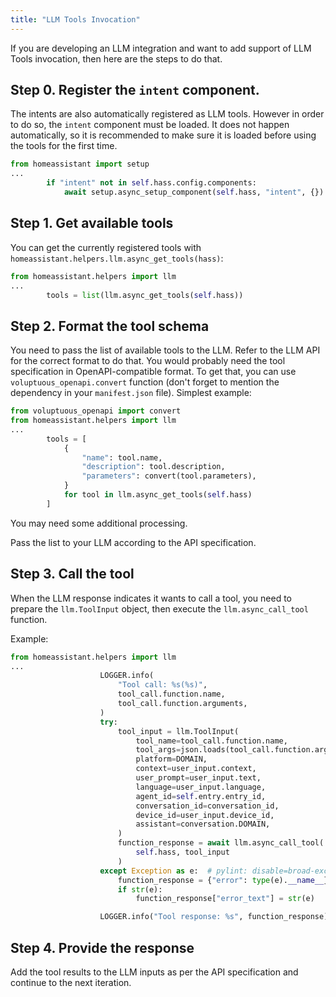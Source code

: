 ```yaml
---
title: "LLM Tools Invocation"
---
```


If you are developing an LLM integration and want to add support of LLM Tools invocation, then here are the steps to do that.

## Step 0. Register the `intent` component.

The intents are also automatically registered as LLM tools. However in order to do so, the `intent` component must be loaded. It does not happen automatically, so it is recommended to make sure it is loaded before using the tools for the first time.

```python
from homeassistant import setup
...
        if "intent" not in self.hass.config.components:
            await setup.async_setup_component(self.hass, "intent", {})
```

## Step 1. Get available tools

You can get the currently registered tools with `homeassistant.helpers.llm.async_get_tools(hass)`:

```python
from homeassistant.helpers import llm
...
        tools = list(llm.async_get_tools(self.hass))
```

## Step 2. Format the tool schema

You need to pass the list of available tools to the LLM. Refer to the LLM API for the correct format to do that. You would probably need the tool specification in OpenAPI-compatible format. To get that, you can use `voluptuous_openapi.convert` function (don't forget to mention the dependency in your `manifest.json` file). Simplest example:

```python
from voluptuous_openapi import convert
from homeassistant.helpers import llm
...
        tools = [
            {
                "name": tool.name,
                "description": tool.description,
                "parameters": convert(tool.parameters),
            }
            for tool in llm.async_get_tools(self.hass)
        ]
```

You may need some additional processing.

Pass the list to your LLM according to the API specification.

## Step 3. Call the tool

When the LLM response indicates it wants to call a tool, you need to prepare the `llm.ToolInput` object, then execute the `llm.async_call_tool` function.

Example:

```python
from homeassistant.helpers import llm
...
                    LOGGER.info(
                        "Tool call: %s(%s)",
                        tool_call.function.name,
                        tool_call.function.arguments,
                    )
                    try:
                        tool_input = llm.ToolInput(
                            tool_name=tool_call.function.name,
                            tool_args=json.loads(tool_call.function.arguments),
                            platform=DOMAIN,
                            context=user_input.context,
                            user_prompt=user_input.text,
                            language=user_input.language,
                            agent_id=self.entry.entry_id,
                            conversation_id=conversation_id,
                            device_id=user_input.device_id,
                            assistant=conversation.DOMAIN,
                        )
                        function_response = await llm.async_call_tool(
                            self.hass, tool_input
                        )
                    except Exception as e:  # pylint: disable=broad-exception-caught
                        function_response = {"error": type(e).__name__}
                        if str(e):
                            function_response["error_text"] = str(e)

                    LOGGER.info("Tool response: %s", function_response)
```

## Step 4. Provide the response

Add the tool results to the LLM inputs as per the API specification and continue to the next iteration.
